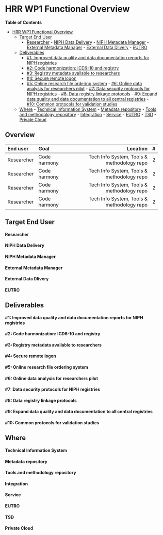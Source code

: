 # HRR WP1 Functional Overview

**Table of Contents** 

- [HRR WP1 Functional Overview](#)
	- [Target End User](#)
      - [Researcher](#Researcher)
			- [NIPH Data Delivery](#)
			- [NIPH Metadata Manager](#)
			- [External Metadata Manager](#)
			- [External Data Dlivery](#)
			- [EUTRO](#)
	- [Deliverables](#)
      - [#1: Improved data quality and data documentation reports for NIPH registries](#)
      - [#2: Code harmonization: ICD6-10 and registry](#)
      - [#3: Registry metadata available to researchers](#)
      - [#4: Secure remote logon](#)
      - [#5: Online research file ordering system](#)
			- [#6: Online data analysis for researchers pilot](#)
			- [#7: Data security protocols for NIPH registries](#)
			- [#8: Data registry linkage protocols](#)
			- [#9: Expand data quality and data documentation to all central registries](#)
			- [#10: Common protocols for validation studies](#)
	- [Where](#)
			- [Technical Information System](#)
			- [Metadata repository](#)
			- [Tools and methodology repository](#)
			- [Integration](#)
			- [Service](#)
			- [EUTRO](#)
			- [TSD](#)
			- [Private Cloud](#)

## Overview

| End user  | Goal  | Location | # |
| :------------ | :--------------- | -----:| ----:|
| Researcher | Code harmony | Tech Info System, Tools & methodology repo | 2  |
| Researcher | Code harmony | Tech Info System, Tools & methodology repo | 2  |
| Researcher | Code harmony | Tech Info System, Tools & methodology repo | 2  |
| Researcher | Code harmony | Tech Info System, Tools & methodology repo | 2  |


## Target End User

#### Researcher

#### NIPH Data Delivery

#### NIPH Metadata Manager

#### External Metadata Manager

#### External Data Dlivery

#### EUTRO



## Deliverables


#### #1: Improved data quality and data documentation reports for NIPH registries
#### #2: Code harmonization: ICD6-10 and registry
#### #3: Registry metadata available to researchers
#### #4: Secure remote logon
#### #5: Online research file ordering system
#### #6: Online data analysis for researchers pilot
#### #7: Data security protocols for NIPH registries
#### #8: Data registry linkage protocols
#### #9: Expand data quality and data documentation to all central registries
#### #10: Common protocols for validation studies


## Where


#### Technical Information System

#### Metadata repository

#### Tools and methodology repository

#### Integration

#### Service

#### EUTRO

#### TSD

#### Private Cloud
